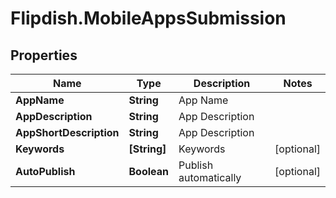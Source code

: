 # Flipdish.MobileAppsSubmission

## Properties
Name | Type | Description | Notes
------------ | ------------- | ------------- | -------------
**AppName** | **String** | App Name | 
**AppDescription** | **String** | App Description | 
**AppShortDescription** | **String** | App Description | 
**Keywords** | **[String]** | Keywords | [optional] 
**AutoPublish** | **Boolean** | Publish automatically | [optional] 



